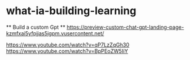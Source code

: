 # what-ia-building-learning

** Build a custom Gpt **
https://preview-custom-chat-gpt-landing-page-kzmfxai5yfpjjas5jgpm.vusercontent.net/


https://www.youtube.com/watch?v=qP7LzZqGh30
https://www.youtube.com/watch?v=BpPEoZW5IiY
